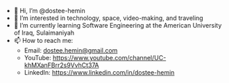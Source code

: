 - 👋 Hi, I’m @dostee-hemin
- 👀 I’m interested in technology, space, video-making, and traveling
- 🌱 I’m currently learning Software Engineering at the American University of Iraq, Sulaimaniyah
- 📫 How to reach me:
  - Email: dostee.hemin@gmail.com
  - YouTube: https://www.youtube.com/channel/UC-khMXanFBrr2s9VvhCt37A
  - LinkedIn: https://www.linkedin.com/in/dostee-hemin

<!---
dostee-hemin/dostee-hemin is a ✨ special ✨ repository because its `README.md` (this file) appears on your GitHub profile.
You can click the Preview link to take a look at your changes.
--->
